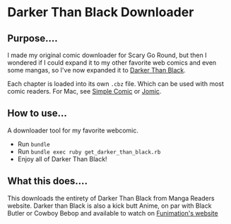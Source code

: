 Darker Than Black Downloader
=========

Purpose....
-----------
I made my original comic downloader for Scary Go Round, but then I wondered if I could expand it to my other favorite web comics and even some mangas, so I've now expanded it to [Darker Than Black](http://www.mangareader.net/716/darker-than-black-shikkoku-no-hana.html).

Each chapter is loaded into its own `.cbz` file. Which can be used with most comic readers. For Mac, see [Simple Comic](http://dancingtortoise.com/simplecomic/) or [Jomic](http://jomic.sourceforge.net/).

How to use...
-----------
A downloader tool for my favorite webcomic.

  - Run `bundle`
  - Run `bundle exec ruby get_darker_than_black.rb`
  - Enjoy all of Darker Than Black!

What this does....
-----------

This downloads the entirety of Darker Than Black from Manga Readers website. Darker than Black is also a kick butt Anime, on par with Black Butler or Cowboy Bebop and available to watch on [Funimation's website](http://www.funimation.com/darker-than-black)